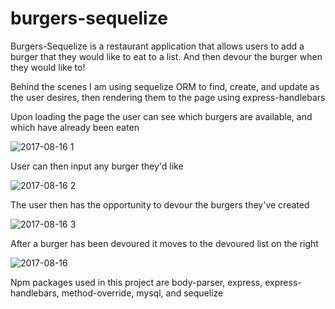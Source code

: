 # burgers-sequelize

Burgers-Sequelize is a restaurant application that allows users to add a burger that they would like to eat to a list.  And then devour the burger when they would like to!

Behind the scenes I am using sequelize ORM to find, create, and update as the user desires, then rendering them to the page using express-handlebars

Upon loading the page the user can see which burgers are available, and which have already been eaten

![2017-08-16 1](https://user-images.githubusercontent.com/25482392/29373937-bcbd11b8-827d-11e7-8916-e1ca5e530c7a.png)

User can then input any burger they'd like

![2017-08-16 2](https://user-images.githubusercontent.com/25482392/29373938-bdcd97f8-827d-11e7-9925-64b1d15625bb.png)

The user then has the opportunity to devour the burgers they've created

![2017-08-16 3](https://user-images.githubusercontent.com/25482392/29373940-bef924da-827d-11e7-92c9-d07f5a8b1ee7.png)

After a burger has been devoured it moves to the devoured list on the right

![2017-08-16](https://user-images.githubusercontent.com/25482392/29373942-c0156234-827d-11e7-944e-cfef519a4261.png)

Npm packages used in this project are body-parser, express, express-handlebars, method-override, mysql, and sequelize





